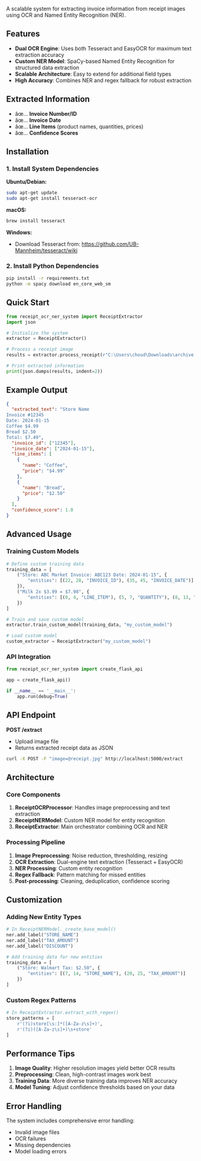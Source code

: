 A scalable system for extracting invoice information from receipt images using OCR and Named Entity Recognition (NER).

## Features

- **Dual OCR Engine**: Uses both Tesseract and EasyOCR for maximum text extraction accuracy
- **Custom NER Model**: SpaCy-based Named Entity Recognition for structured data extraction
- **Scalable Architecture**: Easy to extend for additional field types
- **High Accuracy**: Combines NER and regex fallback for robust extraction

## Extracted Information

- âœ… **Invoice Number/ID**
- âœ… **Invoice Date** 
- âœ… **Line Items** (product names, quantities, prices)
- âœ… **Confidence Scores**

## Installation

### 1. Install System Dependencies

**Ubuntu/Debian:**
```bash
sudo apt-get update
sudo apt-get install tesseract-ocr
```

**macOS:**
```bash
brew install tesseract
```

**Windows:**
- Download Tesseract from: https://github.com/UB-Mannheim/tesseract/wiki

### 2. Install Python Dependencies

```bash
pip install -r requirements.txt
python -m spacy download en_core_web_sm
```

## Quick Start

```python
from receipt_ocr_ner_system import ReceiptExtractor
import json

# Initialize the system
extractor = ReceiptExtractor()

# Process a receipt image
results = extractor.process_receipt(r"C:\Users\choud\Downloads\archive (3)\SROIE2019\test\img\X51007846372.jpg")

# Print extracted information
print(json.dumps(results, indent=2))
```

## Example Output

```json
{
  "extracted_text": "Store Name
Invoice #12345
Date: 2024-01-15
Coffee $4.99
Bread $2.50
Total: $7.49",
  "invoice_id": ["12345"],
  "invoice_date": ["2024-01-15"],
  "line_items": [
    {
      "name": "Coffee",
      "price": "$4.99"
    },
    {
      "name": "Bread", 
      "price": "$2.50"
    }
  ],
  "confidence_score": 1.0
}
```

## Advanced Usage

### Training Custom Models

```python
# Define custom training data
training_data = [
    ("Store: ABC Market Invoice: ABC123 Date: 2024-01-15", {
        "entities": [(22, 28, "INVOICE_ID"), (35, 45, "INVOICE_DATE")]
    }),
    ("Milk 2x $3.99 = $7.98", {
        "entities": [(0, 4, "LINE_ITEM"), (5, 7, "QUANTITY"), (8, 13, "PRICE")]
    })
]

# Train and save custom model
extractor.train_custom_model(training_data, "my_custom_model")

# Load custom model
custom_extractor = ReceiptExtractor("my_custom_model")
```

### API Integration

```python
from receipt_ocr_ner_system import create_flask_api

app = create_flask_api()

if __name__ == '__main__':
    app.run(debug=True)
```

## API Endpoint

**POST /extract**
- Upload image file
- Returns extracted receipt data as JSON

```bash
curl -X POST -F "image=@receipt.jpg" http://localhost:5000/extract
```

## Architecture

### Core Components

1. **ReceiptOCRProcessor**: Handles image preprocessing and text extraction
2. **ReceiptNERModel**: Custom NER model for entity recognition
3. **ReceiptExtractor**: Main orchestrator combining OCR and NER

### Processing Pipeline

1. **Image Preprocessing**: Noise reduction, thresholding, resizing
2. **OCR Extraction**: Dual-engine text extraction (Tesseract + EasyOCR)
3. **NER Processing**: Custom entity recognition
4. **Regex Fallback**: Pattern matching for missed entities
5. **Post-processing**: Cleaning, deduplication, confidence scoring

## Customization

### Adding New Entity Types

```python
# In ReceiptNERModel._create_base_model()
ner.add_label("STORE_NAME")
ner.add_label("TAX_AMOUNT")
ner.add_label("DISCOUNT")

# Add training data for new entities
training_data = [
    ("Store: Walmart Tax: $2.50", {
        "entities": [(7, 14, "STORE_NAME"), (20, 25, "TAX_AMOUNT")]
    })
]
```

### Custom Regex Patterns

```python
# In ReceiptExtractor.extract_with_regex()
store_patterns = [
    r'(?i)store[\s:]*([A-Za-z\s]+)',
    r'(?i)([A-Za-z\s]+)\s+store'
]
```

## Performance Tips

1. **Image Quality**: Higher resolution images yield better OCR results
2. **Preprocessing**: Clean, high-contrast images work best
3. **Training Data**: More diverse training data improves NER accuracy
4. **Model Tuning**: Adjust confidence thresholds based on your data

## Error Handling

The system includes comprehensive error handling:
- Invalid image files
- OCR failures
- Missing dependencies
- Model loading errors
